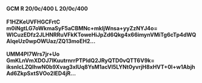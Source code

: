 #### GCM R 20/0c/400 L 20/0c/400
**F1HZKeUVFHGCFrtC**<br/>**m0iNgtLG7oWkmaSyF5aCBMNc+mkljWnsa+yyZzNYJ4o=**<br/>**WICuzEDfz2JLHNRRuVFkKToweHiJpZd6Qkg4x66imynVMiTg6cTp4dWQAIqeUz0wpOWUaz/ZQ13moEH2...**<br/><br/>
**UMM4PI7Wrs7jr+Uo**<br/>**GmKLnVmXDOJ7lKuutrnrrPTPldQ2JRyQTD0vQTT6V9k=**<br/>**iksnlcLZQIhwN0b9Xvag3xlUq8YsM1acVl5LYNt0yvrjH8xHVT+0l+w1AbjhAd6ZkpSxtSVOo2IED4jR...**